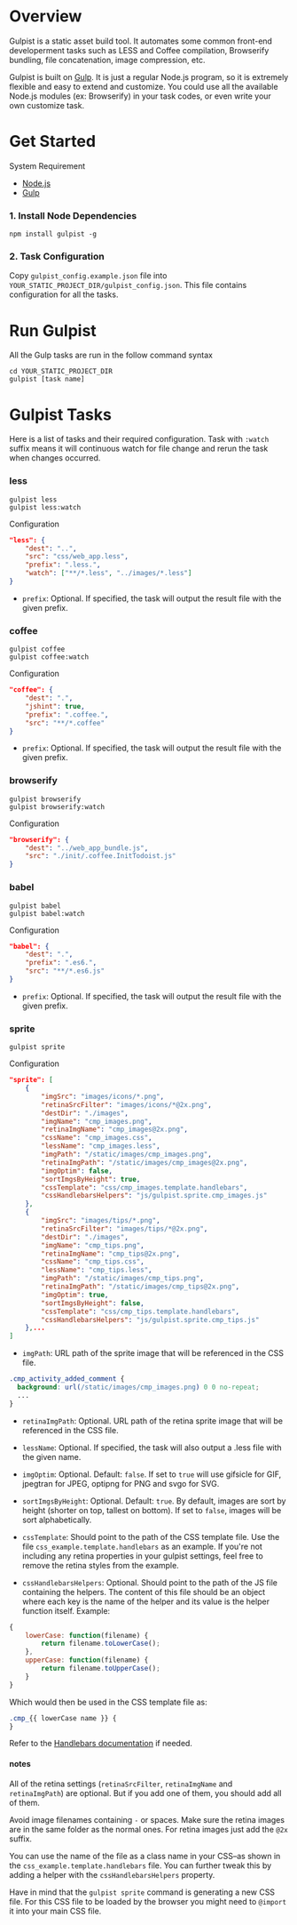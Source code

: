 # Overview

Gulpist is a static asset build tool. It automates some common front-end developerment tasks such as LESS and Coffee compilation, Browserify bundling, file concatenation, image compression, etc.

Gulpist is built on [Gulp](https://github.com/gulpjs/gulp/blob/master/docs/getting-started.md). It is just a regular Node.js program, so it is extremely flexible and easy to extend and customize. You could use all the available Node.js modules (ex: Browserify) in your task codes, or even write your own customize task.


# Get Started

System Requirement

- [Node.js](https://nodejs.org/)
- [Gulp](https://github.com/gulpjs/gulp/blob/master/docs/getting-started.md)

### 1. Install Node Dependencies

```
npm install gulpist -g
```

### 2. Task Configuration

Copy `gulpist_config.example.json` file into `YOUR_STATIC_PROJECT_DIR/gulpist_config.json`. This file contains configuration for all the tasks.


# Run Gulpist

All the Gulp tasks are run in the follow command syntax

```
cd YOUR_STATIC_PROJECT_DIR
gulpist [task name]
```


# Gulpist Tasks

Here is a list of tasks and their required configuration. Task with `:watch` suffix means it will continuous
watch for file change and rerun the task when changes occurred.


### less

```
gulpist less
gulpist less:watch
```

Configuration

```json
"less": {
    "dest": "..",
    "src": "css/web_app.less",
    "prefix": ".less.",
    "watch": ["**/*.less", "../images/*.less"]
}
```

- `prefix`: Optional. If specified, the task will output the result file with the given prefix.



### coffee

```
gulpist coffee
gulpist coffee:watch
```

Configuration

```json
"coffee": {
    "dest": ".",
    "jshint": true,
    "prefix": ".coffee.",
    "src": "**/*.coffee"
}
```

- `prefix`: Optional. If specified, the task will output the result file with the given prefix.


### browserify

```
gulpist browserify
gulpist browserify:watch
```

Configuration

```json
"browserify": {
    "dest": "../web_app_bundle.js",
    "src": "./init/.coffee.InitTodoist.js"
}
```


### babel

```
gulpist babel
gulpist babel:watch
```

Configuration

```json
"babel": {
    "dest": ".",
    "prefix": ".es6.",
    "src": "**/*.es6.js"
}
```

- `prefix`: Optional. If specified, the task will output the result file with the given prefix.



### sprite

```
gulpist sprite
```

Configuration

```json
"sprite": [
    {
        "imgSrc": "images/icons/*.png",
        "retinaSrcFilter": "images/icons/*@2x.png",
        "destDir": "./images",
        "imgName": "cmp_images.png",
        "retinaImgName": "cmp_images@2x.png",
        "cssName": "cmp_images.css",
        "lessName": "cmp_images.less",
        "imgPath": "/static/images/cmp_images.png",
        "retinaImgPath": "/static/images/cmp_images@2x.png",
        "imgOptim": false,
        "sortImgsByHeight": true,
        "cssTemplate": "css/cmp_images.template.handlebars",
        "cssHandlebarsHelpers": "js/gulpist.sprite.cmp_images.js"
    },
    {
        "imgSrc": "images/tips/*.png",
        "retinaSrcFilter": "images/tips/*@2x.png",
        "destDir": "./images",
        "imgName": "cmp_tips.png",
        "retinaImgName": "cmp_tips@2x.png",
        "cssName": "cmp_tips.css",
        "lessName": "cmp_tips.less",
        "imgPath": "/static/images/cmp_tips.png",
        "retinaImgPath": "/static/images/cmp_tips@2x.png",
        "imgOptim": true,
        "sortImgsByHeight": false,
        "cssTemplate": "css/cmp_tips.template.handlebars",
        "cssHandlebarsHelpers": "js/gulpist.sprite.cmp_tips.js"
    },...
]
```


- `imgPath`: URL path of the sprite image that will be referenced in the CSS file.

```css
.cmp_activity_added_comment {
  background: url(/static/images/cmp_images.png) 0 0 no-repeat;
  ...
}
```
- `retinaImgPath`: Optional. URL path of the retina sprite image that will be referenced in the CSS file.

- `lessName`: Optional. If specified, the task will also output a .less file with the given name.

- `imgOptim`: Optional. Default: `false`. If set to `true` will use gifsicle for GIF, jpegtran for JPEG, optipng for PNG and svgo for SVG.

- `sortImgsByHeight`: Optional. Default: `true`. By default, images are sort by height (shorter on top, tallest on bottom). If set to `false`, images will be sort alphabetically.

- `cssTemplate`: Should point to the path of the CSS template file. Use the file `css_example.template.handlebars` as an example. If you're not including any retina properties in your gulpist settings, feel free to remove the retina styles from the example.

- `cssHandlebarsHelpers`: Optional. Should point to the path of the JS file containing the helpers. The content of this file should be an object where each key is the name of the helper and its value is the helper function itself. Example:
```js
{
    lowerCase: function(filename) {
        return filename.toLowerCase();
    },
    upperCase: function(filename) {
        return filename.toUpperCase();
    }
}
```
Which would then be used in the CSS template file as:
```css
.cmp_{{ lowerCase name }} {
}
```
Refer to the [Handlebars documentation](http://handlebarsjs.com/#helpers) if needed.

#### notes
All of the retina settings (`retinaSrcFilter`, `retinaImgName` and `retinaImgPath`) are optional. But if you add one of them, you should add all of them.

Avoid image filenames containing `-` or spaces. Make sure the retina images are in the same folder as the normal ones. For retina images just add the `@2x` suffix.

You can use the name of the file as a class name in your CSS–as shown in the `css_example.template.handlebars` file. You can further tweak this by adding a helper with the `cssHandlebarsHelpers` property.

Have in mind that the `gulpist sprite` command is generating a new CSS file. For this CSS file to be loaded by the browser you might need to `@import` it into your main CSS file.
